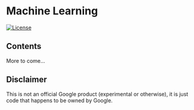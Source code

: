 Machine Learning
==================

[![License](https://img.shields.io/badge/License-Apache%202.0-blue.svg)](https://github.com/nyghtowl/mixed-tape/blob/master/LICENSE)

Contents
-----------------
More to come...


Disclaimer
----------------- 

This is not an official Google product (experimental or otherwise), it is just
code that happens to be owned by Google.
